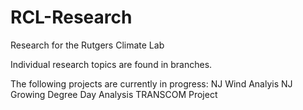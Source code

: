 # RCL-Research
Research for the Rutgers Climate Lab


Individual research topics are found in branches.


The following projects are currently in progress:
  NJ Wind Analyis
  NJ Growing Degree Day Analysis
  TRANSCOM Project
